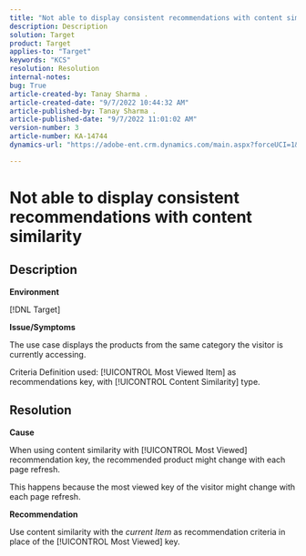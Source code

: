 ```yaml
---
title: "Not able to display consistent recommendations with content similarity"
description: Description
solution: Target
product: Target
applies-to: "Target"
keywords: "KCS"
resolution: Resolution
internal-notes: 
bug: True
article-created-by: Tanay Sharma .
article-created-date: "9/7/2022 10:44:32 AM"
article-published-by: Tanay Sharma .
article-published-date: "9/7/2022 11:01:02 AM"
version-number: 3
article-number: KA-14744
dynamics-url: "https://adobe-ent.crm.dynamics.com/main.aspx?forceUCI=1&pagetype=entityrecord&etn=knowledgearticle&id=d1bc1008-9a2e-ed11-9db1-002248086735"

---
```

# Not able to display consistent recommendations with content similarity

## Description


<b>Environment</b>

[!DNL Target]



<b>Issue/Symptoms</b>

The use case displays the products from the same category the visitor is currently accessing.

Criteria Definition used: [!UICONTROL Most Viewed Item] as recommendations key, with [!UICONTROL Content Similarity] type.


## Resolution


<b>Cause</b>

When using content similarity with [!UICONTROL Most Viewed] recommendation key, the recommended product might change with each page refresh.

This happens because the most viewed key of the visitor might change with each page refresh.



<b>Recommendation</b>

Use content similarity with the *current Item* as recommendation criteria in place of the [!UICONTROL Most Viewed] key.
